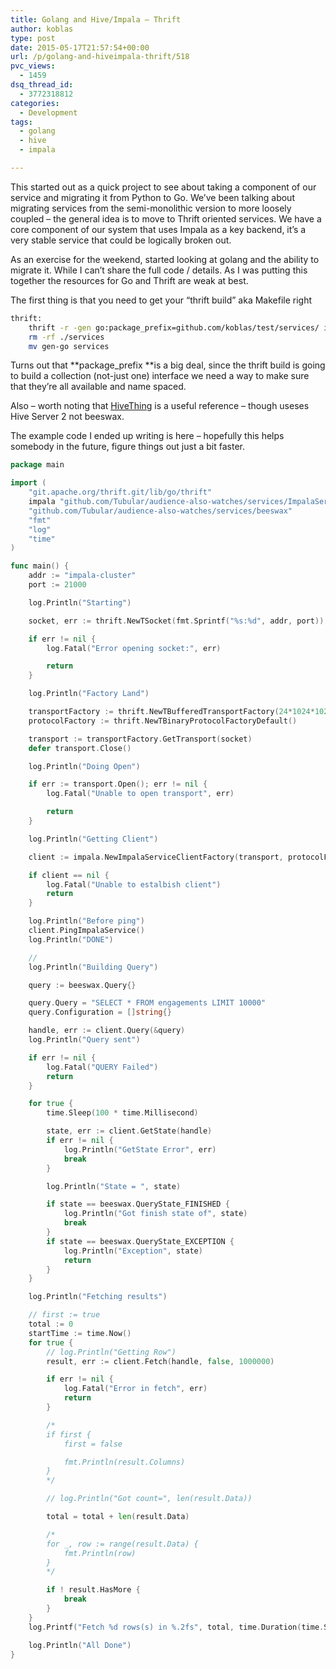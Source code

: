 ```yaml
---
title: Golang and Hive/Impala – Thrift
author: koblas
type: post
date: 2015-05-17T21:57:54+00:00
url: /p/golang-and-hiveimpala-thrift/518
pvc_views:
  - 1459
dsq_thread_id:
  - 3772318812
categories:
  - Development
tags:
  - golang
  - hive
  - impala

---
```

This started out as a quick project to see about taking a component of our service and migrating it from Python to Go. We&#8217;ve been talking about migrating services from the semi-monolithic version to more loosely coupled &#8211; the general idea is to move to Thrift oriented services. We have a core component of our system that uses Impala as a key backend, it&#8217;s a very stable service that could be logically broken out.

As an exercise for the weekend, started looking at golang and the ability to migrate it. While I can&#8217;t share the full code / details. As I was putting this together the resources for Go and Thrift are weak at best.

The first thing is that you need to get your &#8220;thrift build&#8221; aka Makefile right

```bash
thrift:
    thrift -r -gen go:package_prefix=github.com/koblas/test/services/ interfaces/ImpalaService.thrift
    rm -rf ./services
    mv gen-go services
```

Turns out that **package_prefix **is a big deal, since the thrift build is going to build a collection (not-just one) interface we need a way to make sure that they&#8217;re all available and name spaced.

Also &#8211; worth noting that [HiveThing][1] is a useful reference &#8211; though useses Hive Server 2 not beeswax.

The example code I ended up writing is here &#8211; hopefully this helps somebody in the future, figure things out just a bit faster.

```go
package main

import (
    "git.apache.org/thrift.git/lib/go/thrift"
    impala "github.com/Tubular/audience-also-watches/services/ImpalaService"
    "github.com/Tubular/audience-also-watches/services/beeswax"
    "fmt"
    "log"
    "time"
)

func main() {
    addr := "impala-cluster"
    port := 21000

    log.Println("Starting")

    socket, err := thrift.NewTSocket(fmt.Sprintf("%s:%d", addr, port))

    if err != nil {
        log.Fatal("Error opening socket:", err)

        return
    }

    log.Println("Factory Land")

    transportFactory := thrift.NewTBufferedTransportFactory(24*1024*1024)
    protocolFactory := thrift.NewTBinaryProtocolFactoryDefault()

    transport := transportFactory.GetTransport(socket)
    defer transport.Close()

    log.Println("Doing Open")

    if err := transport.Open(); err != nil {
        log.Fatal("Unable to open transport", err)

        return
    }

    log.Println("Getting Client")

    client := impala.NewImpalaServiceClientFactory(transport, protocolFactory)

    if client == nil {
        log.Fatal("Unable to estalbish client")
        return
    }

    log.Println("Before ping")
    client.PingImpalaService()
    log.Println("DONE")

    //
    log.Println("Building Query")

    query := beeswax.Query{}

    query.Query = "SELECT * FROM engagements LIMIT 10000"
    query.Configuration = []string{}

    handle, err := client.Query(&query)
    log.Println("Query sent")

    if err != nil {
        log.Fatal("QUERY Failed")
        return
    }

    for true {
        time.Sleep(100 * time.Millisecond)

        state, err := client.GetState(handle)
        if err != nil {
            log.Println("GetState Error", err)
            break
        }

        log.Println("State = ", state)

        if state == beeswax.QueryState_FINISHED {
            log.Println("Got finish state of", state)
            break
        }
        if state == beeswax.QueryState_EXCEPTION {
            log.Println("Exception", state)
            return
        }
    }

    log.Println("Fetching results")

    // first := true
    total := 0
    startTime := time.Now()
    for true {
        // log.Println("Getting Row")
        result, err := client.Fetch(handle, false, 1000000)

        if err != nil {
            log.Fatal("Error in fetch", err)
            return
        }

        /*
        if first {
            first = false

            fmt.Println(result.Columns)
        }
        */

        // log.Println("Got count=", len(result.Data))

        total = total + len(result.Data)

        /*
        for _, row := range(result.Data) {
            fmt.Println(row)
        }
        */

        if ! result.HasMore {
            break
        }
    }
    log.Printf("Fetch %d rows(s) in %.2fs", total, time.Duration(time.Since(startTime)).Seconds())

    log.Println("All Done")
}
```

 [1]: https://github.com/derekgr/hivething
